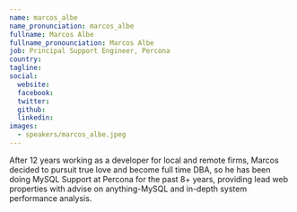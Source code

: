 ```yaml
---
name: marcos_albe
name_pronunciation: marcos_albe
fullname: Marcos Albe 
fullname_pronounciation: Marcos Albe 
job: Principal Support Engineer, Percona
country: 
tagline: 
social:
  website: 
  facebook:
  twitter:
  github: 
  linkedin: 
images:
  - speakers/marcos_albe.jpeg
---
```


After 12 years working as a developer for local and remote firms, Marcos decided to pursuit true love and become full time DBA, so he has been doing MySQL Support at Percona for the past 8+ years, providing lead web properties with advise on anything-MySQL and in-depth system performance analysis.